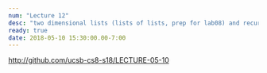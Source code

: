 ```yaml
---
num: "Lecture 12"
desc: "two dimensional lists (lists of lists, prep for lab08) and recursion (prep for lab09)"
ready: true
date: 2018-05-10 15:30:00.00-7:00
---
```


<http://github.com/ucsb-cs8-s18/LECTURE-05-10>

